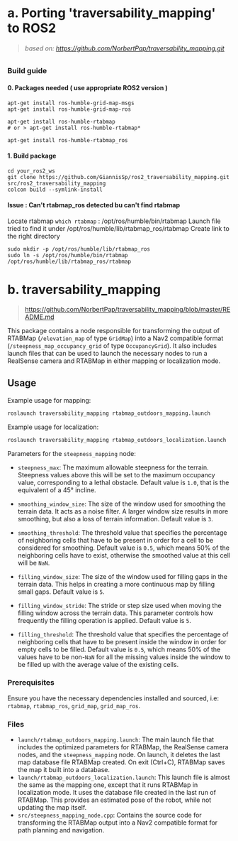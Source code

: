 # a. Porting 'traversability_mapping' to ROS2 
> ###### based on: https://github.com/NorbertPap/traversability_mapping.git

### Build guide 

#### 0. Packages needed ( use appropriate ROS2 version )
```
apt-get install ros-humble-grid-map-msgs 
apt-get install ros-humble-grid-map-ros

apt-get install ros-humble-rtabmap
# or > apt-get install ros-humble-rtabmap*

apt-get install ros-humble-rtabmap_ros
```

#### 1. Build package
```
cd your_ros2_ws
git clone https://github.com/GiannisSp/ros2_traversability_mapping.git src/ros2_traversability_mapping
colcon build --symlink-install
```


#### Issue : Can't rtabmap_ros detected bu can't find rtabmap
Locate rtabmap `which rtabmap` : /opt/ros/humble/bin/rtabmap
Launch file tried to find it under /opt/ros/humble/lib/rtabmap_ros/rtabmap
Create link to the right directory 
```
sudo mkdir -p /opt/ros/humble/lib/rtabmap_ros
sudo ln -s /opt/ros/humble/bin/rtabmap /opt/ros/humble/lib/rtabmap_ros/rtabmap
```


# b. traversability_mapping
> https://github.com/NorbertPap/traversability_mapping/blob/master/README.md
> 
This package contains a node responsible for transforming the output of RTABMap (`/elevation_map` of type `GridMap`) into a Nav2 compatible format (`/steepness_map_occupancy_grid` of type `OccupancyGrid`). It also includes launch files that can be used to launch the necessary nodes to run a RealSense camera and RTABMap in either mapping or localization mode. 

## Usage

Example usage for mapping:
```sh
roslaunch traversability_mapping rtabmap_outdoors_mapping.launch
```
Example usage for localization:
```sh
roslaunch traversability_mapping rtabmap_outdoors_localization.launch
```

Parameters for the `steepness_mapping` node:

- `steepness_max`: The maximum allowable steepness for the terrain. Steepness values above this will be set to the maximum occupancy value, corresponding to a lethal obstacle. Default value is `1.0`, that is the equivalent of a 45° incline.

- `smoothing_window_size`: The size of the window used for smoothing the terrain data. It acts as a noise filter. A larger window size results in more smoothing, but also a loss of terrain information. Default value is `3`.

- `smoothing_threshold`: The threshold value that specifies the percentage of neighboring cells that have to be present in order for a cell to be considered for smoothing. Default value is `0.5`, which means 50% of the neighboring cells have to exist, otherwise the smoothed value at this cell will be `NaN`.

- `filling_window_size`: The size of the window used for filling gaps in the terrain data. This helps in creating a more continuous map by filling small gaps. Default value is `5`.

- `filling_window_stride`: The stride or step size used when moving the filling window across the terrain data. This parameter controls how frequently the filling operation is applied. Default value is `5`.

- `filling_threshold`: The threshold value that specifies the percentage of neighboring cells that have to be present inside the window in order for empty cells to be filled. Default value is `0.5`, which means 50% of the values have to be non-`NaN` for all the missing values inside the window to be filled up with the average value of the existing cells.

### Prerequisites

Ensure you have the necessary dependencies installed and sourced, i.e: `rtabmap`, `rtabmap_ros`, `grid_map`, `grid_map_ros`.

### Files
   - `launch/rtabmap_outdoors_mapping.launch`: The main launch file that includes the optimized parameters for RTABMap, the RealSense camera nodes, and the `steepness_mapping` node. On launch, it deletes the last map database file RTABMap created. On exit (Ctrl+C), RTABMap saves the map it built into a database.
   - `launch/rtabmap_outdoors_localization.launch`: This launch file is almost the same as the mapping one, except that it runs RTABMap in localization mode. It uses the database file created in the last run of RTABMap. This provides an estimated pose of the robot, while not updating the map itself.
   - `src/steepness_mapping_node.cpp`: Contains the source code for transforming the RTABMap output into a Nav2 compatible format for path planning and navigation.
